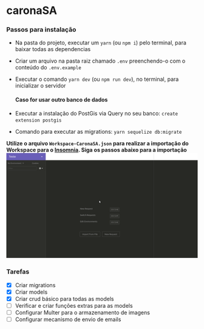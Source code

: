 # caronaSA

### Passos para instalação

- Na pasta do projeto, executar um `yarn` (ou `npm i`) pelo terminal, para baixar todas as dependencias
- Criar um arquivo na pasta raiz chamado `.env` preenchendo-o com o conteúdo do `.env.example`
- Executar o comando `yarn dev` (ou `npm run dev`), no terminal, para inicializar o servidor

  #### Caso for usar outro banco de dados

- Executar a instalação do PostGis via Query no seu banco: `create extension postgis`
- Comando para executar as migrations: `yarn sequelize db:migrate`

**Utilize o arquivo `Workspace-CaronaSA.json` para realizar a importação do Workspace para o [Insomnia](https://insomnia.rest/). Siga os passos abaixo para a importação**
![](insomnia.gif)

### Tarefas

- [x] Criar migrations
- [x] Criar models
- [x] Criar crud básico para todas as models
- [ ] Verificar e criar funções extras para as models
- [ ] Configurar Multer para o armazenamento de imagens
- [ ] Configurar mecanismo de envio de emails

